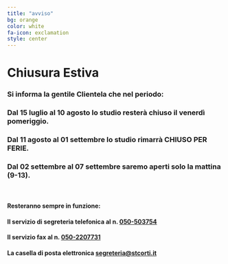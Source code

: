 ```yaml
---
title: "avviso"
bg: orange
color: white
fa-icon: exclamation
style: center
---
```


# Chiusura Estiva

### Si informa la gentile Clientela che nel periodo:

### Dal **15 luglio al 10 agosto** lo studio resterà chiuso il venerdì pomeriggio.

### Dal **11 agosto al 01 settembre** lo studio rimarrà **CHIUSO PER FERIE**.

### Dal **02 settembre al 07 settembre** saremo aperti **solo la mattina** (9-13).

<br/>

#### Resteranno sempre in funzione:

#### Il servizio di **segreteria telefonica** al n. [050-503754](tel:050503754)

#### Il servizio **fax** al n. [050-2207731](tel:0502207731)

#### La casella di **posta elettronica** [segreteria@stcorti.it](mailto:segreteria@stcorti.it)
